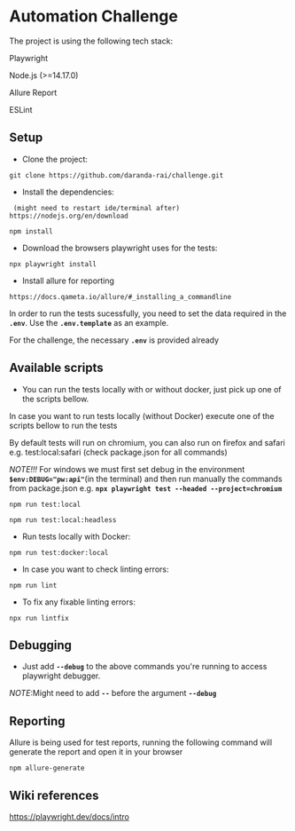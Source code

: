 # Automation Challenge

The project is using the following tech stack:

Playwright

Node.js (>=14.17.0)

Allure Report

ESLint

## Setup

- Clone the project:

```git
git clone https://github.com/daranda-rai/challenge.git
```

- Install the dependencies:

```
 (might need to restart ide/terminal after)
https://nodejs.org/en/download
```

```npm
npm install
```
- Download the browsers playwright uses for the tests:

```npm
npx playwright install
```
- Install allure for reporting

```
https://docs.qameta.io/allure/#_installing_a_commandline
```


In order to run the tests sucessfully, you need to set the data required in the **`.env`**. Use the **`.env.template`** as an example.

For the challenge, the necessary **`.env`** is provided already


## Available scripts

- You can run the tests locally with or without docker, just pick up one of the scripts bellow.

In case you want to run tests locally (without Docker) execute one of the scripts bellow to run the tests

By default tests will run on chromium, you can also run on firefox and safari e.g. test:local:safari (check package.json for all commands)

*NOTE!!!* For windows we must first set debug in the environment **`$env:DEBUG="pw:api"`**(in the terminal) and then run manually the commands from package.json e.g. **`npx playwright test --headed --project=chromium`**

```npm
npm run test:local
```

```npm
npm run test:local:headless
```

- Run tests locally with Docker:

```npm
npm run test:docker:local
```

- In case you want to check linting errors:

```npm
npm run lint
```

- To fix any fixable linting errors:

```npm
npx run lintfix
```

## Debugging

- Just add **`--debug`** to the above commands you're running to access playwright debugger.

*NOTE*:Might need to add **`--`** before the argument **`--debug`**

## Reporting

Allure is being used for test reports, running the following command will generate the report and open it in your browser

```npm
npm allure-generate
```

## Wiki references

<https://playwright.dev/docs/intro>

